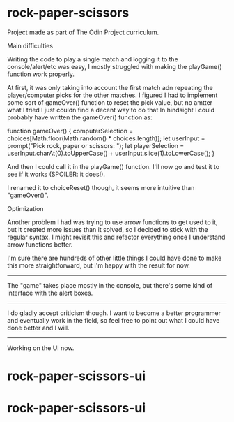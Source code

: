# rock-paper-scissors

Project made as part of The Odin Project curriculum.

Main difficulties

Writing the code to play a single match and logging it to the console/alert/etc was easy, I mostly struggled with making the playGame() function work properly.

At first, it was only taking into account the first match adn repeating the player/computer picks for the other matches. I figured I had to implement some sort of gameOver() function to reset the pick value, but no amtter what I tried I just couldn find a decent way to do that.In hindsight I could probably have written the gameOver() function as:

function gameOver() {
computerSelection = choices[Math.floor(Math.random() * choices.length)];
let userInput = prompt("Pick rock, paper or scissors: ");
let playerSelection = userInput.charAt(0).toUpperCase() + userInput.slice(1).toLowerCase();
}

And then I could call it in the playGame() function. I'ĺl now go and test it to see if it works (SPOILER: it does!).

I renamed it to choiceReset() though, it seems more intuitive than "gameOver()".

Optimization

Another problem I had was trying to use arrow functions to get used to it, but it created more issues than it solved, so I decided to stick with the regular syntax. I might revisit this and refactor everything once I understand arrow functions better.

I'm sure there are hundreds of other little things I could have done to make this more straightforward, but I'm happy with the result for now.

---

The "game" takes place mostly in the console, but there's some kind of interface with the alert boxes.

---

I do gladly accept criticism though. I want to become a better programmer and eventually work in the field, so feel free to point out what I could have done better and I will.

---

Working on the UI now.
# rock-paper-scissors-ui
# rock-paper-scissors-ui
